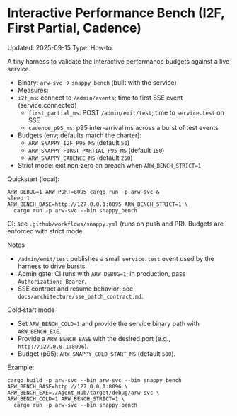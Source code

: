 # Interactive Performance Bench (I2F, First Partial, Cadence)
Updated: 2025-09-15
Type: How‑to

A tiny harness to validate the interactive performance budgets against a live service.

- Binary: `arw-svc` → `snappy_bench` (built with the service)
- Measures:
- `i2f_ms`: connect to `/admin/events`; time to first SSE event (service.connected)
  - `first_partial_ms`: POST `/admin/emit/test`; time to `service.test` on SSE
  - `cadence_p95_ms`: p95 inter-arrival ms across a burst of test events
- Budgets (env; defaults match the charter):
  - `ARW_SNAPPY_I2F_P95_MS` (default `50`)
  - `ARW_SNAPPY_FIRST_PARTIAL_P95_MS` (default `150`)
  - `ARW_SNAPPY_CADENCE_MS` (default `250`)
- Strict mode: exit non‑zero on breach when `ARW_BENCH_STRICT=1`

Quickstart (local):

```
ARW_DEBUG=1 ARW_PORT=8095 cargo run -p arw-svc &
sleep 1
ARW_BENCH_BASE=http://127.0.0.1:8095 ARW_BENCH_STRICT=1 \
  cargo run -p arw-svc --bin snappy_bench
```

CI: see `.github/workflows/snappy.yml` (runs on push and PR). Budgets are enforced with strict mode.

Notes
- `/admin/emit/test` publishes a small `service.test` event used by the harness to drive bursts.
- Admin gate: CI runs with `ARW_DEBUG=1`; in production, pass `Authorization: Bearer`.
- SSE contract and resume behavior: see `docs/architecture/sse_patch_contract.md`.

Cold‑start mode

- Set `ARW_BENCH_COLD=1` and provide the service binary path with `ARW_BENCH_EXE`.
- Provide a `ARW_BENCH_BASE` with the desired port (e.g., `http://127.0.0.1:8096`).
- Budget (p95): `ARW_SNAPPY_COLD_START_MS` (default `500`).

Example:

```
cargo build -p arw-svc --bin arw-svc --bin snappy_bench
ARW_BENCH_BASE=http://127.0.0.1:8096 \
ARW_BENCH_EXE=./Agent_Hub/target/debug/arw-svc \
ARW_BENCH_COLD=1 ARW_BENCH_STRICT=1 \
  cargo run -p arw-svc --bin snappy_bench
```
